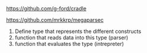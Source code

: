 

https://github.com/g-ford/cradle

https://github.com/mrkkrp/megaparsec


1. Define type that represents the different constructs
2. function that reads data into this type (parser)
3. function that evaluates the type (intrepreter)
